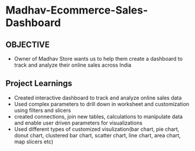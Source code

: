 # Madhav-Ecommerce-Sales-Dashboard
## OBJECTIVE
- Owner of Madhav Store wants us to help them create a dashboard to track and analyze their online sales across India

## Project Learnings
* Created interactive dashboard to track and analyze online sales data
* Used complex parameters to drill down in worksheet and customization using filters and slicers
* created connections, join new tables, calculations to manipulate data and enable user driven parameters for visualizations
* Used different types of customized visulization(bar chart, pie chart, donut chart, clustered bar chart, scatter chart, line chart, area chart, map slicers etc)
